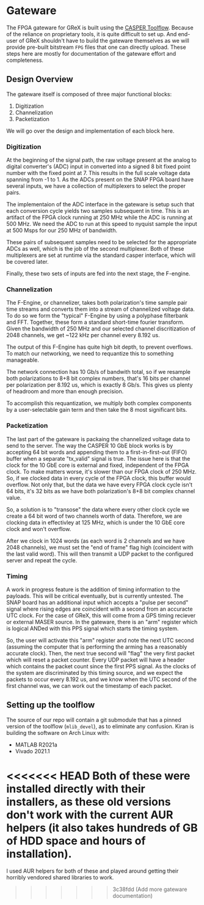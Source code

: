 # Gateware

The FPGA gateware for GReX is built using the [CASPER
Toolflow](https://casper-toolflow.readthedocs.io/en/latest/index.html#a-note-on-operating-systems).
Because of the reliance on proprietary tools, it is quite difficult to set up.
And end-user of GReX shouldn't have to build the gateware themselves as we will
provide pre-built bitstream `FPG` files that one can directly upload.
These steps here are mostly for documentation of the gateware effort and completeness.

## Design Overview

The gateware itself is composed of three major functional blocks:
1. Digitization
2. Channelization
3. Packetization

We will go over the design and implementation of each block here.

### Digitization

At the beginning of the signal path, the raw voltage present at the analog to digital converter's 
(ADC) input in converted into a signed 8 bit fixed point number with the fixed point at 7. This 
results in the full scale voltage data spanning from -1 to 1. As the ADCs present on the SNAP FPGA
board have several inputs, we have a collection of multiplexers to select the proper pairs.

The implementaion of the ADC interface in the gateware is setup such that each conversion cycle
yields two samples subsequent in time. This is an artifact of the FPGA clock running at 250 MHz while
the ADC is running at 500 MHz. We need the ADC to run at this speed to nyquist sample the input at 500 Msps
for our 250 MHz of bandwidth.

These pairs of subsequent samples need to be selected for the appropriate ADCs as well, which is the job of
the second multiplexer. Both of these multiplexers are set at runtime via the standard casper interface, which
will be covered later.

Finally, these two sets of inputs are fed into the next stage, the F-engine.

### Channelization

The F-Engine, or channelizer, takes both polarization's time sample pair time streams and converts them into
a stream of channelized voltage data. To do so we form the "typical" F-Engine by using a polyphase filterbank and
FFT. Together, these form a standard short-time fourier transform. Given the bandwidth of 250 MHz and our selected
channel discritization of 2048 channels, we get ~122 kHz per channel every 8.192 us.

The output of this F-Engine has quite high bit depth, to prevent overflows. To match our networking, we need to
requantize this to something manageable.

The network connection has 10 Gb/s of bandwith total, so if we resample both polarizations to 8+8 bit complex numbers,
that's 16 bits per channel per polarization per 8.192 us, which is exactly 8 Gb/s. This gives us plenty of headroom and
more than enough precision.

To accomplish this requantization, we multiply both complex components by a user-selectable gain term and then take
the 8 most significant bits.

### Packetization

The last part of the gateware is packaing the channelized voltage data to send to the server. The way the CASPER
10 GbE block works is by accepting 64 bit words and appending them to a first-in-first-out (FIFO) buffer when a
separate "tx_valid" signal is true. The issue here is that the clock for the 10 GbE core is external and fixed,
independent of the FPGA clock. To make matters worse, it's slower than our FPGA clock of 250 MHz. So, if we clocked
data in every cycle of the FPGA clock, this buffer would overflow. Not only that, but the data we have every FPGA clock
cycle isn't 64 bits, it's 32 bits as we have both polarization's 8+8 bit complex channel value.

So, a solution is to "transose" the data where every other clock cycle we create a 64 bit word of two channels worth of
data. Therefore, we are clocking data in effectivley at 125 MHz, which is under the 10 GbE core clock and won't overflow.

After we clock in 1024 words (as each word is 2 channels and we have 2048 channels), we must set the "end of frame" flag
high (coincident with the last valid word). This will then transmit a UDP packet to the configured server and repeat the cycle.

### Timing

A work in progress feature is the addition of timing information to the payloads. This will be critical eventually, but is
currently untested. The SNAP board has an additional input which accepts a "pulse per second" signal where rising edges are
coincident with a second from an accuracte UTC clock. For the case of GReX, this will come from a GPS timing reciever or external
MASER source. In the gateware, there is an "arm" register which is logical ANDed with this PPS signal which starts the timing system.

So, the user will activate this "arm" register and note the next UTC second (assuming the computer that is performing the arming has
a reasonably accurate clock). Then, the next true second will "flag" the very first packet which will reset a packet counter. Every
UDP packet will have a header which contains the packet count since the first PPS signal. As the clocks of the system are discriminated
by this timing source, and we expect the packets to occur every 8.192 us, and we know when the UTC second of the first channel was, we
can work out the timestamp of each packet.

## Setting up the toolflow

The source of our repo will contain a git submodule that has a pinned version of
the toolflow (`mlib_devel`), as to eliminate any confusion. Kiran is building
the software on Arch Linux with:

- MATLAB R2021a
- Vivado 2021.1

<<<<<<< HEAD
Both of these were installed directly with their installers, as these old
versions don't work with the current AUR helpers (it also takes hundreds of
GB of HDD space and hours of installation).
=======
I used AUR helpers for both of these and played around getting their horribly vendored shared libraries to work.
>>>>>>> 3c38fdd (Add more gateware documentation)
